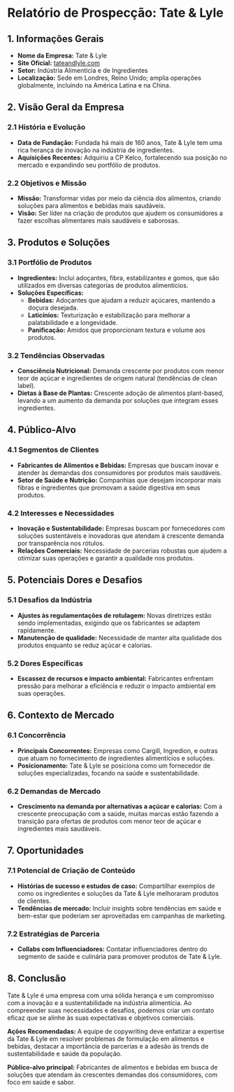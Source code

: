 # Relatório de Prospecção: Tate & Lyle

## 1. Informações Gerais

- **Nome da Empresa:** Tate & Lyle
- **Site Oficial:** [tateandlyle.com](https://www.tateandlyle.com)
- **Setor:** Indústria Alimentícia e de Ingredientes
- **Localização:** Sede em Londres, Reino Unido; amplia operações globalmente, incluindo na América Latina e na China.

## 2. Visão Geral da Empresa

### 2.1 História e Evolução
- **Data de Fundação:** Fundada há mais de 160 anos, Tate & Lyle tem uma rica herança de inovação na indústria de ingredientes.
- **Aquisições Recentes:** Adquiriu a CP Kelco, fortalecendo sua posição no mercado e expandindo seu portfólio de produtos.

### 2.2 Objetivos e Missão
- **Missão:** Transformar vidas por meio da ciência dos alimentos, criando soluções para alimentos e bebidas mais saudáveis.
- **Visão:** Ser líder na criação de produtos que ajudem os consumidores a fazer escolhas alimentares mais saudáveis e saborosas.

## 3. Produtos e Soluções

### 3.1 Portfólio de Produtos
- **Ingredientes:** Inclui adoçantes, fibra, estabilizantes e gomos, que são utilizados em diversas categorias de produtos alimentícios.  
- **Soluções Específicas:**
  - **Bebidas:** Adoçantes que ajudam a reduzir açúcares, mantendo a doçura desejada.
  - **Laticínios:** Texturização e estabilização para melhorar a palatabilidade e a longevidade.
  - **Panificação:** Amidos que proporcionam textura e volume aos produtos.

### 3.2 Tendências Observadas
- **Consciência Nutricional:** Demanda crescente por produtos com menor teor de açúcar e ingredientes de origem natural (tendências de clean label).
- **Dietas à Base de Plantas:** Crescente adoção de alimentos plant-based, levando a um aumento da demanda por soluções que integram esses ingredientes.

## 4. Público-Alvo

### 4.1 Segmentos de Clientes
- **Fabricantes de Alimentos e Bebidas:** Empresas que buscam inovar e atender às demandas dos consumidores por produtos mais saudáveis.
- **Setor de Saúde e Nutrição:** Companhias que desejam incorporar mais fibras e ingredientes que promovam a saúde digestiva em seus produtos.

### 4.2 Interesses e Necessidades
- **Inovação e Sustentabilidade:** Empresas buscam por fornecedores com soluções sustentáveis e inovadoras que atendam à crescente demanda por transparência nos rótulos.
- **Relações Comerciais:** Necessidade de parcerias robustas que ajudem a otimizar suas operações e garantir a qualidade nos produtos.

## 5. Potenciais Dores e Desafios

### 5.1 Desafios da Indústria
- **Ajustes às regulamentações de rotulagem:** Novas diretrizes estão sendo implementadas, exigindo que os fabricantes se adaptem rapidamente.
- **Manutenção de qualidade:** Necessidade de manter alta qualidade dos produtos enquanto se reduz açúcar e calorias.

### 5.2 Dores Específicas
- **Escassez de recursos e impacto ambiental:** Fabricantes enfrentam pressão para melhorar a eficiência e reduzir o impacto ambiental em suas operações.

## 6. Contexto de Mercado

### 6.1 Concorrência
- **Principais Concorrentes:** Empresas como Cargill, Ingredion, e outras que atuam no fornecimento de ingredientes alimentícios e soluções.
- **Posicionamento:** Tate & Lyle se posiciona como um fornecedor de soluções especializadas, focando na saúde e sustentabilidade.

### 6.2 Demandas de Mercado
- **Crescimento na demanda por alternativas a açúcar e calorias:** Com a crescente preocupação com a saúde, muitas marcas estão fazendo a transição para ofertas de produtos com menor teor de açúcar e ingredientes mais saudáveis.

## 7. Oportunidades

### 7.1 Potencial de Criação de Conteúdo
- **Histórias de sucesso e estudos de caso:** Compartilhar exemplos de como os ingredientes e soluções da Tate & Lyle melhoraram produtos de clientes.
- **Tendências de mercado:** Incluir insights sobre tendências em saúde e bem-estar que poderiam ser aproveitadas em campanhas de marketing.

### 7.2 Estratégias de Parceria
- **Collabs com Influenciadores:** Contatar influenciadores dentro do segmento de saúde e culinária para promover produtos de Tate & Lyle.

## 8. Conclusão

Tate & Lyle é uma empresa com uma sólida herança e um compromisso com a inovação e a sustentabilidade na indústria alimentícia. Ao compreender suas necessidades e desafios, podemos criar um contato eficaz que se alinhe às suas expectativas e objetivos comerciais.

**Ações Recomendadas:** A equipe de copywriting deve enfatizar a expertise da Tate & Lyle em resolver problemas de formulação em alimentos e bebidas, destacar a importância de parcerias e a adesão às trends de sustentabilidade e saúde da população. 

**Público-alvo principal:** Fabricantes de alimentos e bebidas em busca de soluções que atendam às crescentes demandas dos consumidores, com foco em saúde e sabor.